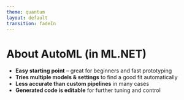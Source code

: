 ```yaml
---
theme: quantum
layout: default
transition: fadeIn
---
```


# About AutoML (in ML.NET)
- **Easy starting point** – great for beginners and fast prototyping
- **Tries multiple models & settings** to find a good fit automatically
- **Less accurate than custom pipelines** in many cases
- **Generated code is editable** for further tuning and control

